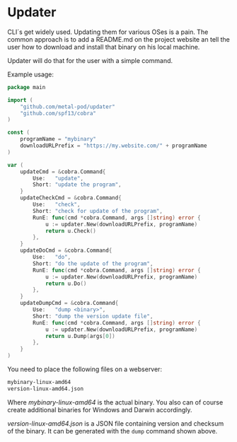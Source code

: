 # Updater

CLI´s get widely used. Updating them for various OSes is a pain. The common approach is to add a README.md on the project website an tell the user how to download and install that binary on his local machine.  

Updater will do that for the user with a simple command.

Example usage:

```go
package main

import (
    "github.com/metal-pod/updater"
    "github.com/spf13/cobra"
)

const (
    programName = "mybinary"
    downloadURLPrefix = "https://my.website.com/" + programName
)

var (
    updateCmd = &cobra.Command{
        Use:   "update",
        Short: "update the program",
    }
    updateCheckCmd = &cobra.Command{
        Use:   "check",
        Short: "check for update of the program",
        RunE: func(cmd *cobra.Command, args []string) error {
            u := updater.New(downloadURLPrefix, programName)
            return u.Check()
        },
    }
    updateDoCmd = &cobra.Command{
        Use:   "do",
        Short: "do the update of the program",
        RunE: func(cmd *cobra.Command, args []string) error {
            u := updater.New(downloadURLPrefix, programName)
            return u.Do()
        },
    }
    updateDumpCmd = &cobra.Command{
        Use:   "dump <binary>",
        Short: "dump the version update file",
        RunE: func(cmd *cobra.Command, args []string) error {
            u := updater.New(downloadURLPrefix, programName)
            return u.Dump(args[0])
        },
    }
)
```

You need to place the following files on a webserver:

```bash
mybinary-linux-amd64
version-linux-amd64.json
```

Where *mybinary-linux-amd64* is the actual binary. You also can of course create additional binaries for Windows and Darwin accordingly.  

*version-linux-amd64.json* is a JSON file containing version and checksum of the binary. It can be generated with the `dump` command shown above.
